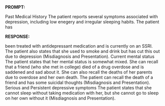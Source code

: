 **PROMPT:**

Past Medical History The patient reports several symptoms associated with depression, including low enegery and irregular sleeping habits. The patient has

**RESPONSE:**

  been treated with antidepressant medication and is currently on an SSRI. The patient also states that she used to smoke and drink but has cut this out due to depression (Misdiagnosis and Presentation).  Current mental status The patient states that her mental status is somewhat mixed. She can recall that a friend (who she met in college) died of a drug overdose and is saddened and sad about it. She can also recall the deaths of her parents due to overdose and her own death. The patient can recall the death of a friend and has some suicidal thoughts (Misdiagnosis and Presentation).  Serious and Persistent depressive symptoms The patient states that she cannot sleep without taking medication with her, but she cannot go to sleep on her own without it (Misdiagnosis and Presentation).